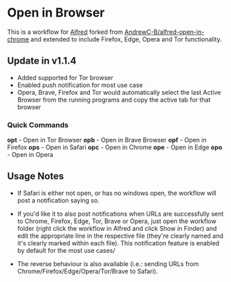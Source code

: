 # Open in Browser

This is a workflow for [Alfred](https://www.alfredapp.com)
forked from [AndrewC-B/alfred-open-in-chrome](https://github.com/AndrewC-B/alfred-open-in-chrome)
and extended to include Firefox, Edge, Opera and Tor functionality.

## Update in v1.1.4

* Added supported for Tor browser
* Enabled push notification for most use case
* Opera, Brave, Firefox and Tor would automatically select the last Active Browser from the running programs
and copy the active tab for that browser

### Quick Commands

**opt** - Open in Tor Browser
**opb** - Open in Brave Browser
**opf** - Open in Firefox
**ops** - Open in Safari
**opc** - Open in Chrome
**ope** - Open in Edge
**opo** - Open in Opera

## Usage Notes

* If Safari is either not open, or has no windows open, the workflow will post a notification saying so.

* If you'd like it to also post notifications when URLs are successfully sent to Chrome, Firefox, Edge, Tor, Brave or Opera,
just open the workflow folder (right click the workflow in Alfred and click Show in Finder)
and edit the appropriate line in the respective file (they're clearly named and it's clearly marked within each file).
This notification feature is enabled by default for the most use cases/

* The reverse behaviour is also available (i.e.: sending URLs from Chrome/Firefox/Edge/Opera/Tor/Brave to Safari).

